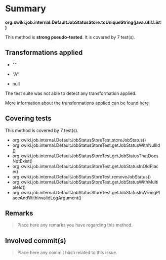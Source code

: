 # Summary
**org.xwiki.job.internal.DefaultJobStatusStore.toUniqueString(java.util.List)**

This method is **strong pseudo-tested**.
It is covered by 7 test(s). 


## Transformations applied

- &quot;&quot;

- &quot;A&quot;

- null


The test suite was not able to detect any transformation applied.

More information about the transformations applied can be found [here](https://github.com/STAMP-project/pitest-descartes)

## Covering tests
This method is covered by 7 test(s).
* org.xwiki.job.internal.DefaultJobStatusStoreTest.storeJobStatus()
* org.xwiki.job.internal.DefaultJobStatusStoreTest.getJobStatusWithNullId()
* org.xwiki.job.internal.DefaultJobStatusStoreTest.getJobStatusThatDoesNotExist()
* org.xwiki.job.internal.DefaultJobStatusStoreTest.getJobStatusInOldPlace()
* org.xwiki.job.internal.DefaultJobStatusStoreTest.removeJobStatus()
* org.xwiki.job.internal.DefaultJobStatusStoreTest.getJobStatusWithMultipleId()
* org.xwiki.job.internal.DefaultJobStatusStoreTest.getJobStatusInWrongPlaceAndWithInvalidLogArgument()


## Remarks
> Place here any remarks you have regarding this method.

## Involved commit(s)

> Place here any commit hash related to this issue.

